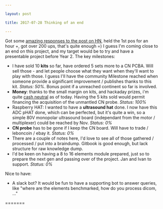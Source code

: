 ```yaml
---

layout: post

title: 2017-07-28 Thinking of an end

---
```



Got some [amazing responses to the post on
HN](https://news.ycombinator.com/item?id=14869138), held the 1st pos for
an hour +, got over 200 ups, that's quite enough =) I guess I'm coming
close to an end on this project, and my target would be to try and have
a presentable project before Year 2. The key milestones:

-   I have sold 10 **kits** so far, have ordered 5 sets more to a
    CN PCBA. Will sell those - and let people choose what they want when
    they'll want to play with those. I guess I'll have the community
    Milestone reached when someone provide a significant improvement /
    publishes thanks to this kit. *Status: 50%*. Bonus point if a
    unreached continent so far is involved.
-   **Money**: thanks to the small margin on kits, and hackaday prizes,
    i'm quite [cash neutral](/include/Finance.md) as of today. Having
    the 5 kits sold would permit financing the acquisition of the
    unmantled CN probe. *Status: 100%*
-   Raspberry HAT: I wanted to have a **ultrasound hat** done. I now
    have this ADC pHAT done, which can be perfected, but it's quite a
    win, so a simple 80V monopolar ultrasound board (independant from
    the motor / multiplexer) could be reached by Nov. *Status: 0%*
-   **CN probe** has to be gone if I keep the CN board. Will have to
    trade / leboncoin / ebay it. *Status: 0%*
-   There are a couple of notes here, I'd love to see all of those
    gathered / processed / put into a braindump. Gitbook is good enough,
    but lack structure for raw knowledge dump.
-   I'd be keen on having a 8 to 16 elements module prepared, just so to
    prepare the next gen and passing over of the project. Jan and Ivan
    to support. *Status: 0%*

Nice to have:

-   A slack bot? It would be fun to have a supporting bot to answer
    queries, like "where are the elements benchmarked, how do you
    process dicom, ..."

=======

